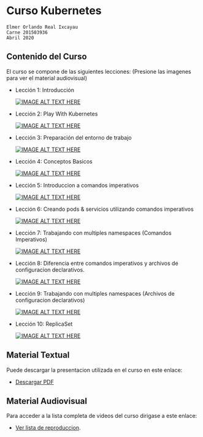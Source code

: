 # Curso Kubernetes

```
Elmer Orlando Real Ixcayau
Carne 201503936
Abril 2020
```

## Contenido del Curso

El curso se compone de las siguientes lecciones: (Presione las imagenes para ver el material audiovisual)

- Lección 1: Introducción

   [![IMAGE ALT TEXT HERE](https://img.youtube.com/vi/bqK7RNkXOU8/0.jpg)](https://www.youtube.com/watch?v=bqK7RNkXOU8)

- Lección 2: Play With Kubernetes

   [![IMAGE ALT TEXT HERE](https://img.youtube.com/vi/rTRAgbG9PhM/0.jpg)](https://www.youtube.com/watch?v=rTRAgbG9PhM)

- Lección 3: Preparación del entorno de trabajo

   [![IMAGE ALT TEXT HERE](https://img.youtube.com/vi/M0vBOna5WbI/0.jpg)](https://www.youtube.com/watch?v=M0vBOna5WbI)

- Lección 4: Conceptos Basicos

   [![IMAGE ALT TEXT HERE](https://img.youtube.com/vi/Tr3YCLe2LAI/0.jpg)](https://www.youtube.com/watch?v=Tr3YCLe2LAI)

- Lección 5: Introduccion a comandos imperativos

   [![IMAGE ALT TEXT HERE](https://img.youtube.com/vi/1qv1dfOpDPA/0.jpg)](https://www.youtube.com/watch?v=1qv1dfOpDPA)

- Lección 6: Creando pods & servicios utilizando comandos imperativos

   [![IMAGE ALT TEXT HERE](https://img.youtube.com/vi/SjCiR-gzKQk/0.jpg)](https://www.youtube.com/watch?v=SjCiR-gzKQk)

- Lección 7:  Trabajando con multiples namespaces (Comandos Imperativos)

   [![IMAGE ALT TEXT HERE](https://img.youtube.com/vi/x5jGb6wgSuA/0.jpg)](https://www.youtube.com/watch?v=x5jGb6wgSuA)

- Lección 8:  Diferencia entre comandos imperativos y archivos de configuracion declarativos.

   [![IMAGE ALT TEXT HERE](https://img.youtube.com/vi/WoCh_5FrtEE/0.jpg)](https://www.youtube.com/watch?v=WoCh_5FrtEE)

- Lección 9: Trabajando con multiples namespaces (Archivos de configuracion declarativos)

   [![IMAGE ALT TEXT HERE](https://img.youtube.com/vi/OwJAYXTyRxk/0.jpg)](https://www.youtube.com/watch?v=OwJAYXTyRxk)

- Lección 10: ReplicaSet

   [![IMAGE ALT TEXT HERE](https://img.youtube.com/vi/0uEo7Wbz0K0/0.jpg)](https://www.youtube.com/watch?v=0uEo7Wbz0K0)


## Material Textual
Puede descargar la presentacion utilizada en el curso en este enlace:
- [Descargar PDF](https://github.com/ElmerReal/Tesis-201503936/raw/master/Docker/Tesis_201503936%20Curso%20Kubernetes.pdf)

## Material Audiovisual
Para acceder a la lista completa de videos del curso dirigase a este enlace:
- [Ver lista de reproduccion](https://www.youtube.com/playlist?list=PLrKKA2ApdaaAKO5WGsWwEWANYaBZZZMS1).



